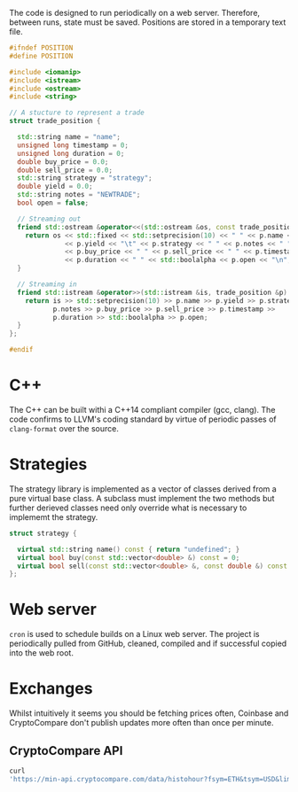 The code is designed to run periodically on a web server. Therefore, between
runs, state must be saved. Positions are stored in a temporary text file.

```cpp
#ifndef POSITION
#define POSITION

#include <iomanip>
#include <istream>
#include <ostream>
#include <string>

// A stucture to represent a trade
struct trade_position {

  std::string name = "name";
  unsigned long timestamp = 0;
  unsigned long duration = 0;
  double buy_price = 0.0;
  double sell_price = 0.0;
  std::string strategy = "strategy";
  double yield = 0.0;
  std::string notes = "NEWTRADE";
  bool open = false;

  // Streaming out
  friend std::ostream &operator<<(std::ostream &os, const trade_position &p) {
    return os << std::fixed << std::setprecision(10) << " " << p.name << "\t"
              << p.yield << "\t" << p.strategy << " " << p.notes << " "
              << p.buy_price << " " << p.sell_price << " " << p.timestamp << " "
              << p.duration << " " << std::boolalpha << p.open << "\n";
  }

  // Streaming in
  friend std::istream &operator>>(std::istream &is, trade_position &p) {
    return is >> std::setprecision(10) >> p.name >> p.yield >> p.strategy >>
           p.notes >> p.buy_price >> p.sell_price >> p.timestamp >>
           p.duration >> std::boolalpha >> p.open;
  }
};

#endif
```

# C++
The C++ can be built withi a C++14 compliant compiler (gcc, clang). The code
confirms to LLVM's coding standard by virtue of periodic passes of
```clang-format``` over the source.

# Strategies
The strategy library is implemented as a vector of classes derived from a pure
virtual base class. A subclass must implement the two methods but further
derieved classes need only override what is necessary to implememt the strategy.

```cpp
struct strategy {

  virtual std::string name() const { return "undefined"; }
  virtual bool buy(const std::vector<double> &) const = 0;
  virtual bool sell(const std::vector<double> &, const double &) const = 0;
};
```

# Web server
```cron``` is used to schedule builds on a Linux web server. The project is
periodically pulled from GitHub, cleaned, compiled and if successful copied into
the web root.

# Exchanges
Whilst intuitively it seems you should be fetching prices often, Coinbase and
CryptoCompare don't publish updates more often than once per minute.

## CryptoCompare API
```bash
curl
'https://min-api.cryptocompare.com/data/histohour?fsym=ETH&tsym=USD&limit=168&aggregate=1&e=CCCAGG'
```
